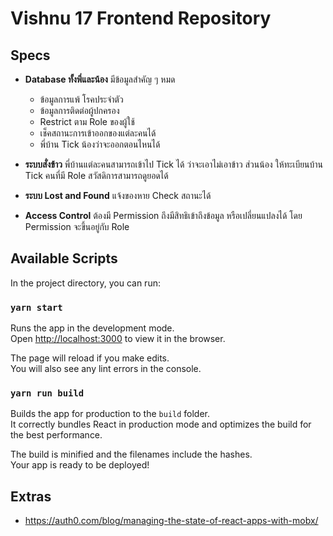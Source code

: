 # Vishnu 17 Frontend Repository

## Specs

-   **Database ทั้งพี่และน้อง** มีข้อมูลสำคัญ ๆ หมด

    -   ข้อมูลการแพ้ โรคประจำตัว
    -   ข้อมูลการติดต่อผู้ปกครอง
    -   Restrict ตาม Role ของผู้ใช้
    -   เช็คสถานะการเข้าออกของแต่ละคนได้
    -   พี่บ้าน Tick น้องว่าจะออกตอนไหนได้

-   **ระบบสั่งข้าว** พี่บ้านแต่ละคนสามารถเข้าไป Tick ได้ ว่าจะเอาไม่เอาข้าว ส่วนน้อง ให้ทะเบียนบ้าน Tick คนที่มี Role สวัสดิการสามารถดูยอดได้

-   **ระบบ Lost and Found** แจ้งของหาย Check สถานะได้

-   **Access Control** ต้องมี Permission ถึงมีสิทธิเข้าถึงข้อมูล หรือเปลี่ยนแปลงได้ โดย Permission จะขึ้นอยู่กับ Role

## Available Scripts

In the project directory, you can run:

### `yarn start`

Runs the app in the development mode.<br>
Open [http://localhost:3000](http://localhost:3000) to view it in the browser.

The page will reload if you make edits.<br>
You will also see any lint errors in the console.

### `yarn run build`

Builds the app for production to the `build` folder.<br>
It correctly bundles React in production mode and optimizes the build for the best performance.

The build is minified and the filenames include the hashes.<br>
Your app is ready to be deployed!

## Extras

-   https://auth0.com/blog/managing-the-state-of-react-apps-with-mobx/
